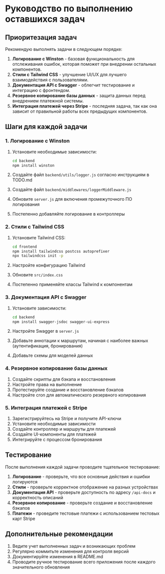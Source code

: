 # Руководство по выполнению оставшихся задач

## Приоритезация задач

Рекомендую выполнять задачи в следующем порядке:

1. **Логирование с Winston** - базовая функциональность для отслеживания ошибок, которая поможет при внедрении остальных компонентов.
2. **Стили с Tailwind CSS** - улучшение UI/UX для лучшего взаимодействия с пользователями.
3. **Документация API с Swagger** - облегчит тестирование и интеграцию с фронтендом.
4. **Резервное копирование базы данных** - защита данных перед внедрением платежной системы.
5. **Интеграция платежей через Stripe** - последняя задача, так как она зависит от правильной работы всех предыдущих компонентов.

## Шаги для каждой задачи

### 1. Логирование с Winston

1. Установите необходимые зависимости:
   ```bash
   cd backend
   npm install winston
   ```

2. Создайте файл `backend/utils/logger.js` согласно инструкциям в TODO.md
3. Создайте файл `backend/middlewares/loggerMiddleware.js`
4. Обновите `server.js` для включения промежуточного ПО логирования
5. Постепенно добавляйте логирование в контроллеры

### 2. Стили с Tailwind CSS

1. Установите Tailwind CSS:
   ```bash
   cd frontend
   npm install tailwindcss postcss autoprefixer
   npx tailwindcss init -p
   ```

2. Настройте конфигурацию Tailwind
3. Обновите `src/index.css`
4. Постепенно применяйте классы Tailwind к компонентам

### 3. Документация API с Swagger

1. Установите зависимости:
   ```bash
   cd backend
   npm install swagger-jsdoc swagger-ui-express
   ```

2. Настройте Swagger в `server.js`
3. Добавьте аннотации к маршрутам, начиная с наиболее важных (аутентификация, бронирования)
4. Добавьте схемы для моделей данных

### 4. Резервное копирование базы данных

1. Создайте скрипты для бэкапа и восстановления
2. Настройте права на выполнение
3. Протестируйте создание и восстановление бэкапов
4. Настройте cron для автоматического резервного копирования

### 5. Интеграция платежей с Stripe

1. Зарегистрируйтесь на Stripe и получите API-ключи
2. Установите необходимые зависимости
3. Создайте контроллер и маршруты для платежей
4. Создайте UI-компоненты для платежей
5. Интегрируйте с процессом бронирования

## Тестирование

После выполнения каждой задачи проводите тщательное тестирование:

1. **Логирование** - проверьте, что все основные действия и ошибки логируются
2. **Стили** - проверьте корректное отображение на разных устройствах
3. **Документация API** - проверьте доступность по адресу `/api-docs` и корректность описаний
4. **Резервное копирование** - проверьте создание и восстановление бэкапов
5. **Платежи** - проведите тестовые платежи с использованием тестовых карт Stripe

## Дополнительные рекомендации

1. Ведите учет выполненных задач и возникающих проблем
2. Регулярно коммитьте изменения для контроля версий
3. Документируйте изменения в README.md
4. Проводите ручное тестирование всего приложения после каждого значительного обновления 